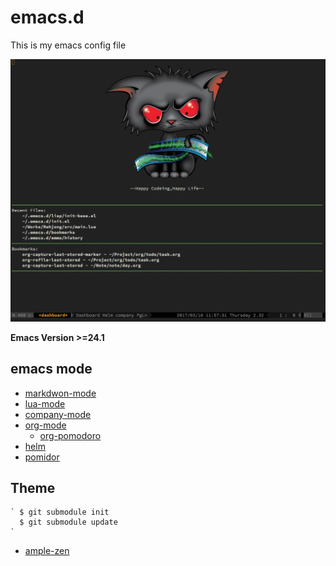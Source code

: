 # emacs.d

This is my emacs config file

![screenshot](https://raw.githubusercontent.com/leonhe/.emacs.d/master/screenshot.png)

**Emacs Version >=24.1**
## emacs mode
* [markdwon-mode](http://jblevins.org/projects/markdown-mode/)
* [lua-mode](http://immerrr.github.io/lua-mode/)
* [company-mode](https://github.com/company-mode/company-mode)
* [org-mode](http://orgmode.org/)
  - [org-pomodoro](https://github.com/lolownia/org-pomodoro)
* [helm](https://github.com/emacs-helm/helm)
* [pomidor](https://github.com/TatriX/pomidor)

## Theme 

	` $ git submodule init
	  $ git submodule update
    `
* [ample-zen](https://github.com/mjwall/ample-zen)
